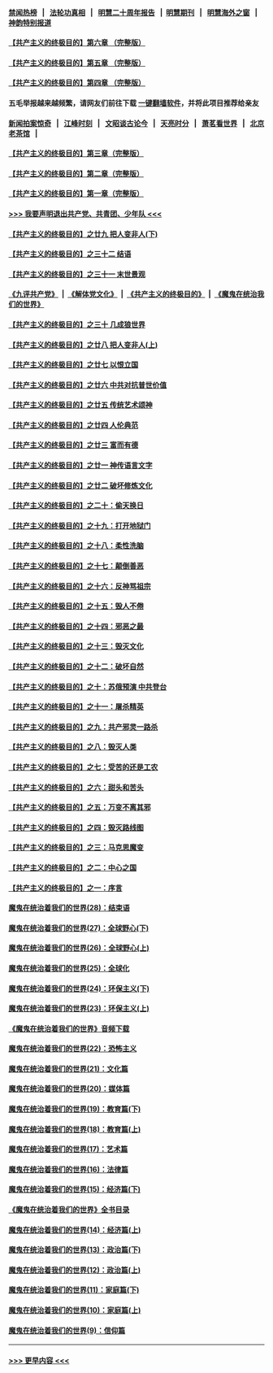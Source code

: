 #### [禁闻热榜](热点新闻.md?=0)  &nbsp;&nbsp;|&nbsp;&nbsp; [法轮功真相](https://github.com/gfw-breaker/truth/blob/master/README.md?=0) &nbsp;&nbsp;|&nbsp;&nbsp; [明慧二十周年报告](https://github.com/gfw-breaker/mh-reports/blob/master/README.md?=0) &nbsp;&nbsp;|&nbsp;&nbsp;[明慧期刊](https://github.com/gfw-breaker/mh-qikan) &nbsp;&nbsp;|&nbsp;&nbsp; [明慧海外之窗](https://github.com/gfw-breaker/mh-news/blob/master/README.md?=0) &nbsp;&nbsp;|&nbsp;&nbsp; [神韵特别报道](https://github.com/gfw-breaker/mh-news/blob/master/shenyun.md?=0)
#### [【共产主义的终极目的】第六章 （完整版）](../pages/nsc422/n11428913.md?t=02271931) 
#### [【共产主义的终极目的】第五章 （完整版）](../pages/nsc422/n11428912.md?t=02271931) 
#### [【共产主义的终极目的】第四章 （完整版）](../pages/nsc422/n11428907.md?t=02271931) 
#### 五毛举报越来越频繁，请网友们前往下载 [一键翻墙软件](https://github.com/gfw-breaker/ssr-accounts)，并将此项目推荐给亲友
#### [新闻拍案惊奇](https://github.com/gfw-breaker/banned-news/blob/master/pages/link4.md) &nbsp;&nbsp;|&nbsp;&nbsp; [江峰时刻](https://github.com/gfw-breaker/banned-news/blob/master/pages/link4.md) &nbsp;&nbsp;|&nbsp;&nbsp; [文昭谈古论今](https://github.com/gfw-breaker/banned-news/blob/master/pages/link4.md) &nbsp;&nbsp;|&nbsp;&nbsp; [天亮时分](https://github.com/gfw-breaker/banned-news/blob/master/pages/link4.md) &nbsp;&nbsp;|&nbsp;&nbsp; [萧茗看世界](https://github.com/gfw-breaker/banned-news/blob/master/pages/link4.md) &nbsp;&nbsp;|&nbsp;&nbsp; [北京老茶馆](https://github.com/gfw-breaker/banned-news/blob/master/pages/link4.md) &nbsp;&nbsp;|&nbsp;&nbsp; 
#### [【共产主义的终极目的】第三章（完整版）](../pages/nsc422/n11428848.md?t=02271931) 
#### [【共产主义的终极目的】第二章（完整版）](../pages/nsc422/n11428831.md?t=02271931) 
#### [【共产主义的终极目的】第一章（完整版）](../pages/nsc422/n11417651.md?t=02271931) 
#### [>>> 我要声明退出共产党、共青团、少年队 <<<](https://github.com/begood0513/goodnews/blob/master/quit/letter.md) 
#### [【共产主义的终极目的】之廿九 把人变非人(下)](../pages/nsc422/n11344140.md?t=02271931) 
#### [【共产主义的终极目的】之三十二 结语](../pages/nsc422/n11360535.md?t=02271931) 
#### [【共产主义的终极目的】之三十一 末世景观](../pages/nsc422/n11351129.md?t=02271931) 
#### [《九评共产党》](https://github.com/begood0513/9ping.md/blob/master/README.md) &nbsp;|&nbsp; [《解体党文化》](../../../../jtdwh.md/blob/master/README.md)  &nbsp;|&nbsp; [《共产主义的终极目的》](../../../../gczydzjmd.md/blob/master/README.md) &nbsp;|&nbsp; [《魔鬼在统治我们的世界》](../../../../mgztzwmdsj.md/blob/master/README.md) 
#### [【共产主义的终极目的】之三十 几成狼世界](../pages/nsc422/n11348280.md?t=02271931) 
#### [【共产主义的终极目的】之廿八 把人变非人(上)](../pages/nsc422/n11340492.md?t=02271931) 
#### [【共产主义的终极目的】之廿七 以恨立国](../pages/nsc422/n11336944.md?t=02271931) 
#### [【共产主义的终极目的】之廿六 中共对抗普世价值](../pages/nsc422/n11324785.md?t=02271931) 
#### [【共产主义的终极目的】之廿五 传统艺术颂神](../pages/nsc422/n11296396.md?t=02271931) 
#### [【共产主义的终极目的】之廿四 人伦典范](../pages/nsc422/n11296397.md?t=02271931) 
#### [【共产主义的终极目的】之廿三 富而有德](../pages/nsc422/n11283598.md?t=02271931) 
#### [【共产主义的终极目的】之廿一 神传语言文字](../pages/nsc422/n11263265.md?t=02271931) 
#### [【共产主义的终极目的】之廿二 破坏修炼文化](../pages/nsc422/n11245728.md?t=02271931) 
#### [【共产主义的终极目的】之二十：偷天换日](../pages/nsc422/n11238846.md?t=02271931) 
#### [【共产主义的终极目的】之十九：打开地狱门](../pages/nsc422/n11206376.md?t=02271931) 
#### [【共产主义的终极目的】之十八：柔性洗脑](../pages/nsc422/n11199994.md?t=02271931) 
#### [【共产主义的终极目的】之十七：颠倒善恶](../pages/nsc422/n11179782.md?t=02271931) 
#### [【共产主义的终极目的】之十六：反神骂祖宗](../pages/nsc422/n11166798.md?t=02271931) 
#### [【共产主义的终极目的】之十五：毁人不倦](../pages/nsc422/n11166792.md?t=02271931) 
#### [【共产主义的终极目的】之十四：邪恶之最](../pages/nsc422/n11150249.md?t=02271931) 
#### [【共产主义的终极目的】之十三：毁灭文化](../pages/nsc422/n11135227.md?t=02271931) 
#### [【共产主义的终极目的】之十二：破坏自然](../pages/nsc422/n11135214.md?t=02271931) 
#### [【共产主义的终极目的】之十：苏俄预演 中共登台](../pages/nsc422/n11118424.md?t=02271931) 
#### [【共产主义的终极目的】之十一：屠杀精英](../pages/nsc422/n11118442.md?t=02271931) 
#### [【共产主义的终极目的】之九：共产邪灵一路杀](../pages/nsc422/n11114139.md?t=02271931) 
#### [【共产主义的终极目的】之八：毁灭人类](../pages/nsc422/n11108503.md?t=02271931) 
#### [【共产主义的终极目的】之七：受苦的还是工农](../pages/nsc422/n11101809.md?t=02271931) 
#### [【共产主义的终极目的】之六：甜头和苦头](../pages/nsc422/n11096971.md?t=02271931) 
#### [【共产主义的终极目的】之五：万变不离其邪](../pages/nsc422/n11091285.md?t=02271931) 
#### [【共产主义的终极目的】之四：毁灭路线图](../pages/nsc422/n11086284.md?t=02271931) 
#### [【共产主义的终极目的】之三：马克思魔变](../pages/nsc422/n11061941.md?t=02271931) 
#### [【共产主义的终极目的】之二：中心之国](../pages/nsc422/n11047728.md?t=02271931) 
#### [【共产主义的终极目的】之一：序言](../pages/nsc422/n11086077.md?t=02271931) 
#### [魔鬼在统治着我们的世界(28)：结束语](../pages/nsc422/n10936246.md?t=02271931) 
#### [魔鬼在统治着我们的世界(27)：全球野心(下)](../pages/nsc422/n10928319.md?t=02271931) 
#### [魔鬼在统治着我们的世界(26)：全球野心(上)](../pages/nsc422/n10900318.md?t=02271931) 
#### [魔鬼在统治着我们的世界(25)：全球化](../pages/nsc422/n10788205.md?t=02271931) 
#### [魔鬼在统治着我们的世界(24)：环保主义(下)](../pages/nsc422/n10695307.md?t=02271931) 
#### [魔鬼在统治着我们的世界(23)：环保主义(上)](../pages/nsc422/n10688613.md?t=02271931) 
#### [《魔鬼在统治着我们的世界》音频下载](../pages/nsc422/n10635553.md?t=02271931) 
#### [魔鬼在统治着我们的世界(22)：恐怖主义](../pages/nsc422/n10614727.md?t=02271931) 
#### [魔鬼在统治着我们的世界(21)：文化篇](../pages/nsc422/n10597706.md?t=02271931) 
#### [魔鬼在统治着我们的世界(20)：媒体篇](../pages/nsc422/n10586579.md?t=02271931) 
#### [魔鬼在统治着我们的世界(19)：教育篇(下)](../pages/nsc422/n10564808.md?t=02271931) 
#### [魔鬼在统治着我们的世界(18)：教育篇(上)](../pages/nsc422/n10526970.md?t=02271931) 
#### [魔鬼在统治着我们的世界(17)：艺术篇](../pages/nsc422/n10499093.md?t=02271931) 
#### [魔鬼在统治着我们的世界(16)：法律篇](../pages/nsc422/n10485969.md?t=02271931) 
#### [魔鬼在统治着我们的世界(15)：经济篇(下)](../pages/nsc422/n10469975.md?t=02271931) 
#### [《魔鬼在统治着我们的世界》全书目录](../pages/nsc422/n10464261.md?t=02271931) 
#### [魔鬼在统治着我们的世界(14)：经济篇(上)](../pages/nsc422/n10457370.md?t=02271931) 
#### [魔鬼在统治着我们的世界(13)：政治篇(下)](../pages/nsc422/n10448270.md?t=02271931) 
#### [魔鬼在统治着我们的世界(12)：政治篇(上)](../pages/nsc422/n10444576.md?t=02271931) 
#### [魔鬼在统治着我们的世界(11)：家庭篇(下)](../pages/nsc422/n10440961.md?t=02271931) 
#### [魔鬼在统治着我们的世界(10)：家庭篇(上)](../pages/nsc422/n10435448.md?t=02271931) 
#### [魔鬼在统治着我们的世界(9)：信仰篇](../pages/nsc422/n10432159.md?t=02271931) 

----
#### [ >>> 更早内容 <<< ](../indexes/nsc422-earlier.md)
